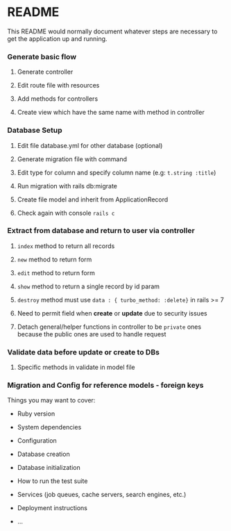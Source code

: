 # README

This README would normally document whatever steps are necessary to get the
application up and running.

### Generate basic flow

1. Generate controller

2. Edit route file with resources

3. Add methods for controllers

4. Create view which have the same name with method in controller

### Database Setup

1. Edit file database.yml for other database (optional)

2. Generate migration file with command

3. Edit type for column and specify column name (e.g: `t.string :title`)

4. Run migration with rails db:migrate

5. Create file model and inherit from ApplicationRecord

6. Check again with console `rails c`

### Extract from database and return to user via controller

1. `index` method to return all records

2. `new` method to return form

3. `edit` method to return form

4. `show` method to return a single record by id param

5. `destroy` method must use `data : { turbo_method: :delete}` in rails >= 7

6. Need to permit field when **create** or **update** due to security issues

7. Detach general/helper functions in controller to be `private` ones because the public ones are used to handle request

### Validate data before update or create to DBs

1. Specific methods in validate in model file

### Migration and Config for reference models - foreign keys

Things you may want to cover:

* Ruby version

* System dependencies

* Configuration

* Database creation

* Database initialization

* How to run the test suite

* Services (job queues, cache servers, search engines, etc.)

* Deployment instructions

* ...
